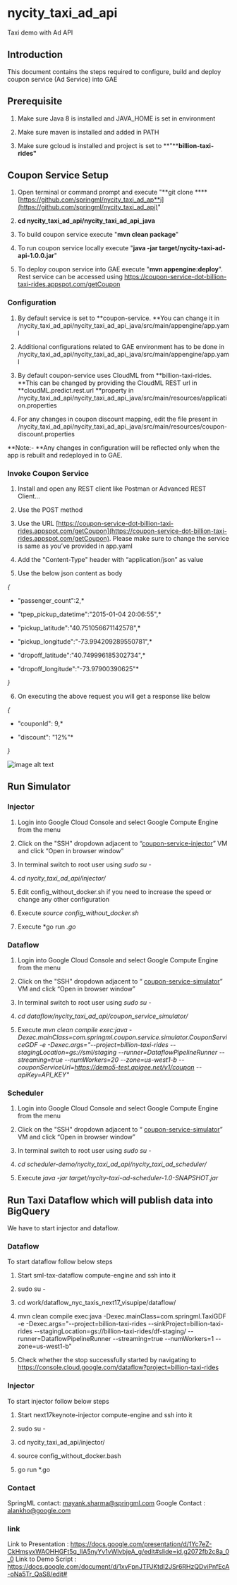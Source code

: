 # nycity_taxi_ad_api
Taxi demo with Ad API

## Introduction

This document contains the steps required to configure, build and deploy coupon service (Ad Service) into GAE

## Prerequisite

1. Make sure Java 8 is installed and JAVA_HOME is set in environment

2. Make sure maven is installed and added in PATH

3. Make sure gcloud is installed and project is set to **"****billion-taxi-rides"**

## Coupon Service Setup

1. Open terminal or command prompt and execute "**git clone ****[https://github.com/springml/nycity_taxi_ad_ap**i](https://github.com/springml/nycity_taxi_ad_api)"

2. **cd nycity_taxi_ad_api/nycity_taxi_ad_api_java**

3. To build coupon service execute "**mvn clean package**"

4. To run coupon service locally execute "**java -jar target/nycity-taxi-ad-api-1.0.0.jar**"

5. To deploy coupon service into GAE execute "**mvn appengine:deploy**". Rest service can be accessed using https://coupon-service-dot-billion-taxi-rides.appspot.com/getCoupon

### Configuration

1. By default service is set to **coupon-service. **You can change it in /nycity_taxi_ad_api/nycity_taxi_ad_api_java/src/main/appengine/app.yaml

2. Additional configurations related to GAE environment has to be done in /nycity_taxi_ad_api/nycity_taxi_ad_api_java/src/main/appengine/app.yaml

3. By default coupon-service uses CloudML from **billion-taxi-rides. **This can be changed by providing the CloudML REST url in **cloudML.predict.rest.url **property in /nycity_taxi_ad_api/nycity_taxi_ad_api_java/src/main/resources/application.properties

4. For any changes in coupon discount mapping, edit the file present in /nycity_taxi_ad_api/nycity_taxi_ad_api_java/src/main/resources/coupon-discount.properties

**Note:- **Any changes in configuration will be reflected only when the app is rebuilt and redeployed in to GAE.

### Invoke Coupon Service

1. Install and open any REST client like Postman or Advanced REST Client…

2. Use the POST method 

3. Use the URL [https://coupon-service-dot-billion-taxi-rides.appspot.com/getCoupon](https://coupon-service-dot-billion-taxi-rides.appspot.com/getCoupon). Please make sure to change the service is same as you’ve provided in app.yaml

4. Add the "Content-Type" header with “application/json” as value

5. Use the below json content as body

*{*

*  "passenger_count":2,*

*  "tpep_pickup_datetime":"2015-01-04 20:06:55",*

*  "pickup_latitude":"40.751056671142578",*

*  "pickup_longitude":"-73.994209289550781",*

*  "dropoff_latitude":"40.749996185302734",*

*  "dropoff_longitude":"-73.97900390625"*

*}*

6. On executing the above request you will get a response like below

*{*

*  "couponId": 9,*

*  "discount": "12%"*

*}*

![image alt text](image_0.png)

## Run Simulator

### Injector

1. Login into Google Cloud Console and select Google Compute Engine from the menu

2. Click on the "SSH" dropdown adjacent to “[coupon-service-injector](https://console.cloud.google.com/compute/instancesDetail/zones/us-central1-a/instances/coupon-service-injector?project=billion-taxi-rides)” VM and click “Open in browser window”

3. In terminal switch to root user using *sudo su -*

4. *cd nycity_taxi_ad_api/injector/*

5. Edit config_without_docker.sh if you need to increase the speed or  change any other configuration

6. Execute *source config_without_docker.sh*

7. Execute *go run *.go*

### Dataflow

1. Login into Google Cloud Console and select Google Compute Engine from the menu

2. Click on the "SSH" dropdown adjacent to “ [coupon-service-simulator](https://console.cloud.google.com/compute/instancesDetail/zones/us-central1-a/instances/coupon-service-simulator?project=billion-taxi-rides)” VM and click “Open in browser window”

3. In terminal switch to root user using *sudo su -*

4. *cd dataflow/nycity_taxi_ad_api/coupon_service_simulator/*

5. Execute *mvn clean compile exec:java -Dexec.mainClass=com.springml.coupon.service.simulator.CouponServiceGDF -e -Dexec.args="--project=billion-taxi-rides --stagingLocation=gs://sml/staging --runner=DataflowPipelineRunner --streaming=true --numWorkers=20 --zone=us-west1-b --couponServiceUrl=https://demo5-test.apigee.net/v1/coupon --apiKey=API_KEY"*

### Scheduler

1. Login into Google Cloud Console and select Google Compute Engine from the menu

2. Click on the "SSH" dropdown adjacent to “ [coupon-service-simulator](https://console.cloud.google.com/compute/instancesDetail/zones/us-central1-a/instances/coupon-service-simulator?project=billion-taxi-rides)” VM and click “Open in browser window”

3. In terminal switch to root user using *sudo su -*

4. *cd scheduler-demo/nycity_taxi_ad_api/nycity_taxi_ad_scheduler/*

5. Execute *java -jar target/nycity-taxi-ad-scheduler-1.0-SNAPSHOT.jar*

## Run Taxi Dataflow which will publish data into BigQuery
We have to start injector and dataflow.

### Dataflow
To start dataflow follow below steps

1. Start sml-tax-dataflow compute-engine and ssh into it

2. sudo su -

3. cd work/dataflow_nyc_taxis_next17_visupipe/dataflow/

4. mvn clean compile exec:java -Dexec.mainClass=com.springml.TaxiGDF -e -Dexec.args="--project=billion-taxi-rides   --sinkProject=billion-taxi-rides --stagingLocation=gs://billion-taxi-rides/df-staging/ --runner=DataflowPipelineRunner --streaming=true --numWorkers=1 --zone=us-west1-b"

5. Check whether the stop successfully started by navigating to https://console.cloud.google.com/dataflow?project=billion-taxi-rides

### Injector
To start injector follow below steps

1. Start next17keynote-injector compute-engine and ssh into it

2. sudo su -

3. cd nycity_taxi_ad_api/injector/

4. source config_without_docker.bash

5. go run *.go

### Contact
 SpringML contact: mayank.sharma@springml.com
 Google Contact : alankho@google.com

### link
 Link to Presentation :  https://docs.google.com/presentation/d/1Yc7eZ-CkHmsyxWAOHHGFt5q_llA5nyYv1vWlvbjeA_g/edit#slide=id.g2072fb2c8a_0_0
 Link to Demo Script : https://docs.google.com/document/d/1xvFpnJTPJKtdI2JSr6RHzQDviPnfEcA-oNa5Tr_QaS8/edit#
